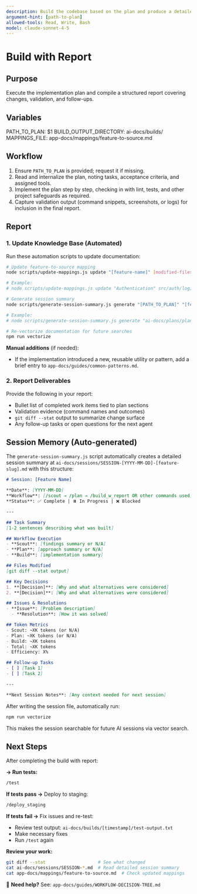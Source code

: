 ```yaml
---
description: Build the codebase based on the plan and produce a detailed report
argument-hint: [path-to-plan]
allowed-tools: Read, Write, Bash
model: claude-sonnet-4-5
---
```


# Build with Report

## Purpose
Execute the implementation plan and compile a structured report covering changes, validation, and follow-ups.

## Variables
PATH_TO_PLAN: $1
BUILD_OUTPUT_DIRECTORY: ai-docs/builds/
MAPPINGS_FILE: app-docs/mappings/feature-to-source.md

## Workflow
1. Ensure `PATH_TO_PLAN` is provided; request it if missing.
2. Read and internalize the plan, noting tasks, acceptance criteria, and assigned tools.
3. Implement the plan step by step, checking in with lint, tests, and other project safeguards as required.
4. Capture validation output (command snippets, screenshots, or logs) for inclusion in the final report.

## Report

### 1. Update Knowledge Base (Automated)

Run these automation scripts to update documentation:

```bash
# Update feature-to-source mapping
node scripts/update-mappings.js update "[feature-name]" [modified-files]

# Example:
# node scripts/update-mappings.js update "Authentication" src/auth/login.js src/auth/middleware.js

# Generate session summary
node scripts/generate-session-summary.js generate "[PATH_TO_PLAN]" "[feature-name]" "[workflow]" "[token-usage]"

# Example:
# node scripts/generate-session-summary.js generate "ai-docs/plans/plan.md" "Authentication" "/full" "85K"

# Re-vectorize documentation for future searches
npm run vectorize
```

**Manual additions** (if needed):
- If the implementation introduced a new, reusable utility or pattern, add a brief entry to `app-docs/guides/common-patterns.md`.

### 2. Report Deliverables

Provide the following in your report:
- Bullet list of completed work items tied to plan sections
- Validation evidence (command names and outcomes)
- `git diff --stat` output to summarize change surface
- Any follow-up tasks or open questions for the next agent

## Session Memory (Auto-generated)

The `generate-session-summary.js` script automatically creates a detailed session summary at `ai-docs/sessions/SESSION-[YYYY-MM-DD]-[feature-slug].md` with this structure:

```markdown
# Session: [Feature Name]

**Date**: [YYYY-MM-DD]
**Workflow**: [/scout → /plan → /build_w_report OR other commands used]
**Status**: ✅ Complete | ⏸️ In Progress | ❌ Blocked

---

## Task Summary
[1-2 sentences describing what was built]

## Workflow Execution
- **Scout**: [findings summary or N/A]
- **Plan**: [approach summary or N/A]
- **Build**: [implementation summary]

## Files Modified
[git diff --stat output]

## Key Decisions
1. **[Decision]**: [Why and what alternatives were considered]
2. **[Decision]**: [Why and what alternatives were considered]

## Issues & Resolutions
- **Issue**: [Problem description]
  - **Resolution**: [How it was solved]

## Token Metrics
- Scout: ~XK tokens (or N/A)
- Plan: ~XK tokens (or N/A)
- Build: ~XK tokens
- Total: ~XK tokens
- Efficiency: X%

## Follow-up Tasks
- [ ] [Task 1]
- [ ] [Task 2]

---

**Next Session Notes**: [Any context needed for next session]
```

After writing the session file, automatically run:
```bash
npm run vectorize
```

This makes the session searchable for future AI sessions via vector search.

## Next Steps
After completing the build with report:

**→ Run tests:**
```bash
/test
```

**If tests pass →** Deploy to staging:
```bash
/deploy_staging
```

**If tests fail →** Fix issues and re-test:
- Review test output: `ai-docs/builds/[timestamp]/test-output.txt`
- Make necessary fixes
- Run `/test` again

**Review your work:**
```bash
git diff --stat                    # See what changed
cat ai-docs/sessions/SESSION-*.md  # Read detailed session summary
cat app-docs/mappings/feature-to-source.md  # Check updated mappings
```

📖 **Need help?** See: `app-docs/guides/WORKFLOW-DECISION-TREE.md`
